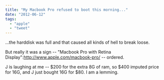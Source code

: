```yaml
---
title: "My Macbook Pro refused to boot this morning..."
date: "2012-06-12"
tags: 
  - "apple"
  - "tweet"
---
```


...the harddisk was full and that caused all kinds of hell to break loose.

But really it was a sign -- "Macbook Pro with Retina Display":http://www.apple.com/macbook-pro/ -- ordered.

J is laughing at me -- $200 for the extra 8G of ram, so $400 imputed price for 16G, and J just bought 16G for $80. I am a lemming.
